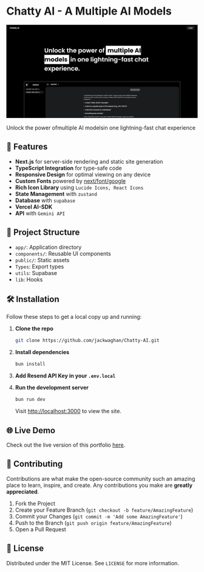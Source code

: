 # Chatty AI - A Multiple AI Models

![Chatty AI Landing Page](./public/Landing_page.png)

Unlock the power ofmultiple AI modelsin one lightning-fast chat experience

## 🚀 Features

- **Next.js** for server-side rendering and static site generation
- **TypeScript Integration** for type-safe code
- **Responsive Design** for optimal viewing on any device
- **Custom Fonts** powered by [next/font/google](https://nextjs.org/docs/app/building-your-application/optimizing/fonts)
- **Rich Icon Library** using `Lucide Icons, React Icons`
- **State Management** with `zustand`
- **Database** with `supabase`
- **Vercel AI-SDK**
- **API** with `Gemini API`

## 📂 Project Structure

- `app/`: Application directory
- `components/`: Reusable UI components
- `public/`: Static assets
- `Types`: Export types
- `utils`: Supabase
- `lib`: Hooks

## 🛠️ Installation

Follow these steps to get a local copy up and running:

1. **Clone the repo**
   ```sh
   git clone https://github.com/jackwaghan/Chatty-AI.git
   ```
2. **Install dependencies**

   ```sh
   bun install
   ```

3. **Add Resend API Key in your `.env.local`**

4. **Run the development server**
   ```sh
   bun run dev
   ```
   Visit [http://localhost:3000](http://localhost:3000) to view the site.

## 🌐 Live Demo

Check out the live version of this portfolio [here](https://chatty.jackwaghan.com/).

## 🤝 Contributing

Contributions are what make the open-source community such an amazing place to learn, inspire, and create. Any contributions you make are **greatly appreciated**.

1. Fork the Project
2. Create your Feature Branch (`git checkout -b feature/AmazingFeature`)
3. Commit your Changes (`git commit -m 'Add some AmazingFeature'`)
4. Push to the Branch (`git push origin feature/AmazingFeature`)
5. Open a Pull Request

## 📜 License

Distributed under the MIT License. See `LICENSE` for more information.
